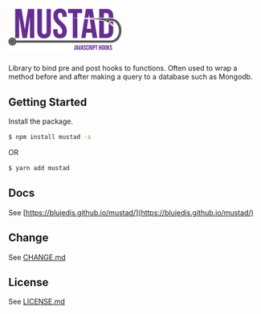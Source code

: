 <h1>
  <img src="fixtures/logo.png" width="225" />
</h1>

Library to bind pre and post hooks to functions. Often used to wrap a method before and after making a query to a database such as Mongodb.

## Getting Started

Install the package.

```sh
$ npm install mustad -s
```

OR

```sh
$ yarn add mustad
```

## Docs

See [https://blujedis.github.io/mustad/](https://blujedis.github.io/mustad/)

## Change

See [CHANGE.md](CHANGE.md)

## License

See [LICENSE.md](LICENSE)

